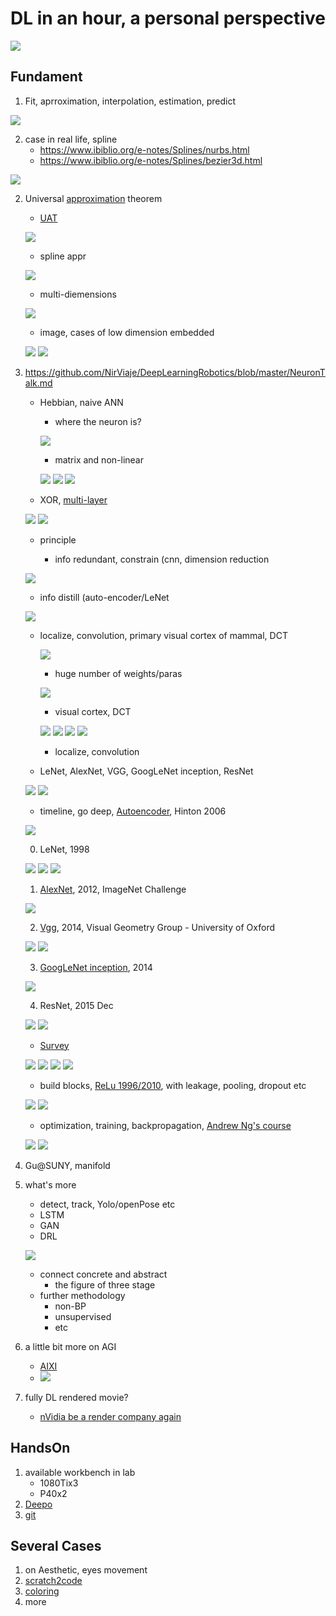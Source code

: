 # DL in an hour, a personal perspective

![](img/nurbs-data-manifold.png)

## Fundament

1. Fit, aprroximation, interpolation, estimation, predict

<!-- ![](img/GaussFitExample_3.png) -->
![](img/Curve-Fitting-Toolbox.jpg)

2. case in real life, spline
    * https://www.ibiblio.org/e-notes/Splines/nurbs.html
    * https://www.ibiblio.org/e-notes/Splines/bezier3d.html

![](img/Bezier-patch.png)

2. Universal [approximation](https://zhuanlan.zhihu.com/p/23186434) theorem
    * [UAT](https://en.wikipedia.org/wiki/Universal_approximation_theorem)
    
    ![](img/UAT.png)
    
    * spline appr
    
    ![](img/headus-poly-to-nurbs-car.jpg)
    <!-- <canvas id="canvas" width="500" height="500"></canvas>  -->

    * multi-diemensions

    ![](img/Photography_cheat_sheet_digital_processing.jpg)

    * image, cases of low dimension embedded

    ![](img/stanford_statues_manifold.jpg)
    ![](img/manifold-face.png)

4. https://github.com/NirViaje/DeepLearningRobotics/blob/master/NeuronTalk.md
    * Hebbian, naive ANN
      * where the neuron is?
      
      ![](img/Hebbian.png)

      * matrix and non-linear
      
      ![](img/single-artificial-neuron.png)
      ![](img/Feed-forward-neural-network-with-sigmoid-activation-function-X-i-i-1P-input.png)
      ![](img/real-valued-binary-networks.png)

    * XOR, [multi-layer](https://playground.tensorflow.org/)

    ![](img/playground-tensorflow-single-layer.png)
    ![](img/playground-tensorflow-2-hidden.png)

    * principle


      * info redundant, constrain (cnn, dimension reduction

    ![](img/nurbs-data-manifold.png)

      * info distill (auto-encoder/LeNet

    ![](img/pixelspaceLinear.jpeg)
    
    * localize, convolution, primary visual cortex of mammal, DCT

      ![](img/DNN.jpg)

      * huge number of weights/paras

      ![](img/face-patches.png)
      
      * visual cortex, DCT

      ![](img/cconvdemo.png)
      ![](img/convolution-img-calc.png)
      ![](img/sparse-matrix-mul.jpg)
      ![](img/sparse-matrix-mul-vectors.png)

      * localize, convolution
    * LeNet, AlexNet, VGG, GoogLeNet inception, ResNet

    ![](img/CNN-anatomy.png)
    ![](img/simple-introduction-to-autoencoder-26-638.jpg)

      * timeline, go deep, [Autoencoder](https://www.slideshare.net/billlangjun/simple-introduction-to-autoencoder), Hinton 2006

    ![](img/cnn-1998-LeNet.jpg)

      0. LeNet, 1998

    ![](img/cnn-2012-alexnet-features.png)
    ![](img/cnn-2012-alexnet.png)
    ![](img/cnn-2012-alexnet-calc.png)

      1. [AlexNet](https://my.oschina.net/u/876354/blog/1633143), 2012,  ImageNet Challenge

    ![](img/cnn-2014-A-visualization-of-the-VGG-architecture.png)

      2. [Vgg](https://blog.csdn.net/qq_40027052/article/details/79015827), 2014, Visual Geometry Group - University of Oxford

    ![](img/cnn-2014-GoogLeNet-anatomy.png)
    ![](img/cnn-2014-GoogLeNet-arch.jpg)

      3. [GoogLeNet inception](https://my.oschina.net/u/876354/blog/1637819), 2014

    ![](img/cnn-1998-LeNet.jpg)

      4. ResNet, 2015 Dec

    ![](img/cnn-2015-resnet-layer.jpg)
    ![](img/cnn-2015-resnet-bottleneck-layer.jpg)

      * [Survey](https://www.topbots.com/a-brief-history-of-neural-network-architectures/)

    ![](img/nnarch13_eNet.png)
    ![](img/nnarch-calc.png)
    ![](img/cnn-evolve.png)
    ![](img/cnn-survey-go-deeper.jpg)


      * build blocks, [ReLu 1996/2010](https://www.zhihu.com/question/61265076/answer/260492479), with leakage, pooling, dropout etc

    ![](img/relu-common-nonlinear-activation-functions.png)
    ![](img/ReLu-adv.jpg)

      * optimization, training, backpropagation, [Andrew Ng's course](https://mooc.study.163.com/smartSpec/detail/1001319001.htm)

      ![](img/bp-output_1_backprop-4.png)
      ![](img/bp-nn-calculation.png)

5. Gu@SUNY, manifold



6. what's more
    * detect, track, Yolo/openPose etc
    * LSTM
    * GAN
    * DRL

    ![](img/openai-robotics.png)

    * connect concrete and abstract
      * the figure of three stage
    * further methodology
      * non-BP
      * unsupervised
      * etc
7. a little bit more on AGI
    * [AIXI](https://www.zhihu.com/question/34393952/answer/65205814)
    * ![](https://pic1.zhimg.com/80/c88b9731c98a2271b744347856f6706c_hd.png)
8. fully DL rendered movie?
    * [nVidia be a render company again](https://zhuanlan.zhihu.com/p/31627466)
 
## HandsOn

1. available workbench in lab
    * 1080Tix3
    * P40x2
2. [Deepo](https://github.com/ufoym/deepo)
3. [git](http://www.ruanyifeng.com/blog/2015/12/git-cheat-sheet.html)

## Several Cases

1. on Aesthetic, eyes movement
2. [scratch2code](https://zhuanlan.zhihu.com/p/33277230)
3. [coloring](https://zhuanlan.zhihu.com/p/31965450)
4. more


<!-- <script src="https://www.ibiblio.org/e-notes/Splines/CanvasMatrix.js" type="text/javascript"></script>

<script id="shader-vs" type="x-shader/x-vertex"> 
  attribute vec3 aPos;
  attribute vec3 aNorm;
  uniform mat4 mvMatrix;
  varying vec4 color;
  const vec4 dirDif = vec4(0., 0., -1., 0.);
  const vec4 dirHalf = vec4(-.4034, .259, .8776, 0.);
void main(void) {
   vec4 pos = mvMatrix * vec4(aPos, 1.);
   pos.z  = -.1*pos.z;
   gl_Position = pos;
   vec4 rotNorm = mvMatrix * vec4(aNorm, .0);
   float i = max( 0., abs(dot(rotNorm, dirDif)) );
   color = vec4(.0, .5*i, i, 1.);
   i = pow( max( 0., abs(dot(rotNorm, dirHalf)) ), 120.);
   color += vec4(i, i, i, 0.);
}
</script> 
 
<script id="shader-fs" type="x-shader/x-fragment"> 
precision mediump float;
  varying vec4 color;
void main(void) {
   gl_FragColor = color;
}
</script> 
 
<script id="line-vs" type="x-shader/x-vertex"> 
  attribute vec3 aPos;
  uniform mat4 mvMatrix;
void main(void) {
   gl_PointSize = 7.;
   vec4 pos = mvMatrix * vec4(aPos, 1.);
   pos.z  = -.1*pos.z;
   gl_Position = pos;
}
</script> 
 
<script id="line-fs" type="x-shader/x-fragment"> 
precision mediump float;
  uniform vec4 pCol;
void main(void) {
   gl_FragColor = pCol;
}
</script> 

<script type="text/javascript"> 
var p = new Float32Array(48);
var gl, canvas,  pi180 = 180/Math.PI, w, h, pointId = 0,
  transl, rTouch, fiTouch, idTouch0,
  xRot = yRot = zRot =  xOffs = yOffs =  drag = 0;
function startTouch(evt) {
  var evList = evt.touches;
  if(radio == "mesh"){
    if(evList.length == 1){
      xOffs = evList[0].pageX;  yOffs = evList[0].pageY;
      drag = 1;}
    else if(evList.length == 2){
      idTouch0 = evList[0].identifier;
      var dx = evList[1].pageX - evList[0].pageX;
      var dy = evList[1].pageY - evList[0].pageY;
      rTouch = Math.sqrt(dx*dx + dy*dy);
      fiTouch = Math.atan2(dy, dx);
      drag = 2;}
  }else{
    if(evList.length == 1){
      xOffs = evList[0].pageX;  yOffs = evList[0].pageY;
      pointId = getPointId(evt);
      drag = 1;}
  }
  evt.preventDefault();
}
function continueTouch(evt) {
  if ( drag == 0 ) return;
  if(radio == "mesh"){
    if(drag == 1){
      var x = evt.touches[0].pageX,  y = evt.touches[0].pageY;
      yRot = x - xOffs;  xRot = y - yOffs;
      xOffs = x;  yOffs = y;}
    else if(drag == 2){
      var dx = evt.touches[1].pageX - evt.touches[0].pageX;
      var dy = evt.touches[1].pageY - evt.touches[0].pageY;
      var r = Math.sqrt(dx*dx + dy*dy);
      var fi;
      if( idTouch0 == evt.touches[0].identifier ) fi = Math.atan2(dy, dx);
      else fi = Math.atan2(-dy, -dx);
      transl *= rTouch / r;
      zRot = pi180*(fiTouch - fi);
      rTouch = r;  fiTouch = fi;
    }
  }else if(drag == 1){
    var x = evt.touches[0].pageX - xOffs,  y = -(evt.touches[0].pageY - yOffs);
    p[pointId] += (rotMat.m11*x + rotMat.m12*y)*2*transl/w;
    p[pointId + 1] += (rotMat.m21*x + rotMat.m22*y)*2*transl/w;
    p[pointId + 2] += (rotMat.m31*x + rotMat.m32*y)*2*transl/w;
    bezier();
    xOffs = evt.touches[0].pageX;  yOffs = evt.touches[0].pageY;
  }
  drawScene();
}
function stopTouch() {
  drag = 0;
}
function mymousedown( ev ){
  drag  = 1;
  xOffs = ev.clientX;  yOffs = ev.clientY;
  if(radio == "point") pointId = getPointId(ev);
}
function getPointId(ev){
   var c = getXY(ev);
   var Rmin = 2,  Id = 0;
   for (var i = 0; i < 48; i += 3){
    var x = (rotMat.m11*p[i] + rotMat.m21*p[i+1] + rotMat.m31*p[i+2])/transl - c[0];
    var y = (rotMat.m12*p[i] + rotMat.m22*p[i+1] + rotMat.m32*p[i+2])/transl - c[1];
    var r2 = x*x + y*y;
    if ( r2 < Rmin ){ Id = i; Rmin = r2;}}
   return Id;
}
function getXY(ev){
  if (!ev.clientX) ev = ev.touches[0];
  var rect = canvas.getBoundingClientRect();
  var x = 2*(ev.clientX - rect.left)/w - 1,
      y = 2*(h - (ev.clientY - rect.top))/h - 1;
  return [x, y];
}
function mymousemove( ev ){
  if ( drag == 0 ) return;
  var x = ev.clientX - xOffs,  y = -(ev.clientY - yOffs);
  if(radio == "mesh"){
    if ( ev.shiftKey ) {
      transl *= 1 - y/1000;
      zRot = -x*.3; }
    else {
      yRot =  x;  xRot = -y; }
  } else{
    p[pointId] += (rotMat.m11*x + rotMat.m12*y)*2*transl/w;
    p[pointId + 1] += (rotMat.m21*x + rotMat.m22*y)*2*transl/w;
    p[pointId + 2] += (rotMat.m31*x + rotMat.m32*y)*2*transl/w;
    bezier();
  }
  xOffs = ev.clientX;   yOffs = ev.clientY;
  drawScene();
}
function wheelHandler(ev) {
  var del = 1.1;
  if (ev.shiftKey) del = 1.01;
  var ds = ((ev.detail || ev.wheelDelta) > 0) ? del : (1 / del);
  transl *= ds;
  drawScene();
  ev.preventDefault();
}
function getShader ( gl, id ){
   var shaderScript = document.getElementById ( id );
   var str = "";
   var k = shaderScript.firstChild;
   while ( k ){
     if ( k.nodeType == 3 ) str += k.textContent;
     k = k.nextSibling;
   }
   var shader;
   if ( shaderScript.type == "x-shader/x-fragment" )
           shader = gl.createShader ( gl.FRAGMENT_SHADER );
   else if ( shaderScript.type == "x-shader/x-vertex" )
           shader = gl.createShader(gl.VERTEX_SHADER);
   else return null;
   gl.shaderSource(shader, str);
   gl.compileShader(shader);
   if (gl.getShaderParameter(shader, gl.COMPILE_STATUS) == 0)
      alert(id + "\n" + gl.getShaderInfoLog(shader));
   return shader;
}
function initGL(){
   canvas = document.getElementById("canvas");
   if (!window.WebGLRenderingContext){
     alert("Your browser does not support WebGL. See http://get.webgl.org");
     return;}
   try { gl = canvas.getContext("experimental-webgl");
   } catch(e) {}
   if ( !gl ) {alert("Can't get WebGL"); return;}
   canvas.addEventListener('DOMMouseScroll', wheelHandler, false);
   canvas.addEventListener('mousewheel', wheelHandler, false);
   canvas.addEventListener('mousedown', mymousedown, false);
   canvas.addEventListener('mouseup', stopTouch, false);
   canvas.addEventListener('mousemove', mymousemove, false);
   canvas.addEventListener('touchstart', startTouch, false);
   canvas.addEventListener('touchmove', continueTouch, false);
   canvas.addEventListener('touchend', stopTouch, false);
}

var prog, line_prog, bonds = true, mvMatLine, mvMatLoc, pColLoc;
var mvMatrix = new CanvasMatrix4();
var rotMat = new CanvasMatrix4();
var n = 100, n1 = n+1, radio = "mesh";
function webGLStart() {
   transl = 3;
   initGL();
   var size = Math.min(window.innerWidth, window.innerHeight) - 10;
   canvas.width =  size;   canvas.height = size;
   w = h = size;
   gl.viewport(0, 0, size, size);

   prog  = gl.createProgram();
   gl.attachShader(prog, getShader( gl, "shader-vs" ));
   gl.attachShader(prog, getShader( gl, "shader-fs" ));
   posLoc = 0;
   gl.bindAttribLocation(prog, posLoc, "aPos");
   normLoc = 1;
   gl.bindAttribLocation(prog, normLoc, "aNorm");
   gl.linkProgram(prog);

   var k = 0;
   for (var j= 0; j< 4; j++) for (var i= 0; i< 4; i++){
     p[k++] = (i - 1.5);     p[k++] = (j -1.5);     p[k++] = -.0;}
   p[20] = p[17] = p[32] = p[29] = 2;
   bP = gl.createBuffer();
   bPoint = gl.createBuffer();
   bNorm = gl.createBuffer();

   var ind = [];
   for (var i = 0; i < n; i++ )
     for (var j = 0; j < n; j++ ){
       ind.push (i*n1+j); ind.push ((i+1)*n1+j+1); ind.push (i*n1+j+1);
       ind.push (i*n1+j); ind.push ((i+1)*n1+j); ind.push ((i+1)*n1+j+1);
     }
   ind.push(0,1,2,3, 4,5,6,7, 8,9,10,11, 12,13,14,15,
            0,4,8,12, 1,5,9,13, 2,6,10,14, 3,7,11,15);
   gl.bindBuffer(gl.ELEMENT_ARRAY_BUFFER, gl.createBuffer());
   gl.bufferData(gl.ELEMENT_ARRAY_BUFFER, new Uint16Array(ind),
     gl.STATIC_DRAW);

   line_prog  = gl.createProgram();
   gl.attachShader(line_prog, getShader( gl, "line-vs" ));
   gl.attachShader(line_prog, getShader( gl, "line-fs" ));
   lineLoc = 2;
   gl.bindAttribLocation(line_prog, lineLoc, "aPos");
   gl.linkProgram(line_prog);

   bezier();
   gl.enableVertexAttribArray( posLoc );
   gl.enableVertexAttribArray( normLoc );
   gl.enableVertexAttribArray( lineLoc );

   rotMat.makeIdentity();
   rotMat.rotate(-50,  1,0,0);
   mvMatLoc = gl.getUniformLocation(prog,"mvMatrix");
   mvMatLine = gl.getUniformLocation(line_prog,"mvMatrix");
   pColLoc = gl.getUniformLocation(line_prog,"pCol");

   gl.enable(gl.DEPTH_TEST);
   gl.clearDepth(100.0);
   gl.clearColor(0, 0, 0, 1);
   output = document.getElementById("output");

   drawScene();

  canvas.resize = function (){
    var size = Math.min(window.innerWidth, window.innerHeight) - 10;
    canvas.width =  size;   canvas.height = size;
    w = h = size;
    gl.viewport(0, 0, size, size);
    drawScene();
  }
}
function bezier(){
   var st = 1/n;
   var b0 = new Float32Array(n1), b1 = new Float32Array(n1),
       b2 = new Float32Array(n1), b3 = new Float32Array(n1),
       d0 = new Float32Array(n1), d1 = new Float32Array(n1),
       d2 = new Float32Array(n1), d3 = new Float32Array(n1);
   for (var i = 0; i <= n; i++){
      var u = i*st, u1 = 1-u, u12 = u1*u1, u2 = u*u,
      db0 = 3*u12, db3 = 3*u2,  t = 5*u*u1;
      b0[i] = u1*u12; b1[i] = db0*u; b2[i] = db3*u1; b3[i] = u*u2;
      d0[i] = -db0; d1[i] = db0 - t; d2[i] = t - db3; d3[i] = db3;
   }
   var pt = new Float32Array(3*n1*n1),  nt = new Float32Array(3*n1*n1);
   var k = 0;
   for (var j= 0; j< n1; j++) for (var i= 0; i< n1; i++){
    var x1 = (
     (p[0]*b0[i]  + p[3]*b1[i]  + p[6]*b2[i]  + p[9]*b3[i])*d0[j] +
     (p[12]*b0[i] + p[15]*b1[i] + p[18]*b2[i] + p[21]*b3[i])*d1[j] +
     (p[24]*b0[i] + p[27]*b1[i] + p[30]*b2[i] + p[33]*b3[i])*d2[j] +
     (p[36]*b0[i] + p[39]*b1[i] + p[42]*b2[i] + p[45]*b3[i])*d3[j] );
    var y1 = (
     (p[1]*b0[i]  + p[4]*b1[i]  + p[7]*b2[i]  + p[10]*b3[i])*d0[j] +
     (p[13]*b0[i] + p[16]*b1[i] + p[19]*b2[i] + p[22]*b3[i])*d1[j] +
     (p[25]*b0[i] + p[28]*b1[i] + p[31]*b2[i] + p[34]*b3[i])*d2[j] +
     (p[37]*b0[i] + p[40]*b1[i] + p[43]*b2[i] + p[46]*b3[i])*d3[j] );
    var z1 = (
     (p[2]*b0[i]  + p[5]*b1[i]  + p[8]*b2[i]  + p[11]*b3[i])*d0[j] +
     (p[14]*b0[i] + p[17]*b1[i] + p[20]*b2[i] + p[23]*b3[i])*d1[j] +
     (p[26]*b0[i] + p[29]*b1[i] + p[32]*b2[i] + p[35]*b3[i])*d2[j] +
     (p[38]*b0[i] + p[41]*b1[i] + p[44]*b2[i] + p[47]*b3[i])*d3[j] );
    var x2 = (
     (p[0]*d0[i]  + p[3]*d1[i]  + p[6]*d2[i]  + p[9]*d3[i])*b0[j] +
     (p[12]*d0[i] + p[15]*d1[i] + p[18]*d2[i] + p[21]*d3[i])*b1[j] +
     (p[24]*d0[i] + p[27]*d1[i] + p[30]*d2[i] + p[33]*d3[i])*b2[j] +
     (p[36]*d0[i] + p[39]*d1[i] + p[42]*d2[i] + p[45]*d3[i])*b3[j] );
    var y2 = (
     (p[1]*d0[i]  + p[4]*d1[i]  + p[7]*d2[i]  + p[10]*d3[i])*b0[j] +
     (p[13]*d0[i] + p[16]*d1[i] + p[19]*d2[i] + p[22]*d3[i])*b1[j] +
     (p[25]*d0[i] + p[28]*d1[i] + p[31]*d2[i] + p[34]*d3[i])*b2[j] +
     (p[37]*d0[i] + p[40]*d1[i] + p[43]*d2[i] + p[46]*d3[i])*b3[j] );
    var z2 = (
     (p[2]*d0[i]  + p[5]*d1[i]  + p[8]*d2[i]  + p[11]*d3[i])*b0[j] +
     (p[14]*d0[i] + p[17]*d1[i] + p[20]*d2[i] + p[23]*d3[i])*b1[j] +
     (p[26]*d0[i] + p[29]*d1[i] + p[32]*d2[i] + p[35]*d3[i])*b2[j] +
     (p[38]*d0[i] + p[41]*d1[i] + p[44]*d2[i] + p[47]*d3[i])*b3[j] );
    var x3 = y1*z2 - y2*z1,  y3 = x2*z1 - x1*z2,  z3 = x1*y2 - x2*y1;
    var norm = Math.sqrt(x3*x3 + y3*y3 + z3*z3);
    nt[k] = x3/norm;
    pt[k++] = (
     (p[0]*b0[i]  + p[3]*b1[i]  + p[6]*b2[i]  + p[9]*b3[i])*b0[j] +
     (p[12]*b0[i] + p[15]*b1[i] + p[18]*b2[i] + p[21]*b3[i])*b1[j] +
     (p[24]*b0[i] + p[27]*b1[i] + p[30]*b2[i] + p[33]*b3[i])*b2[j] +
     (p[36]*b0[i] + p[39]*b1[i] + p[42]*b2[i] + p[45]*b3[i])*b3[j] );
    nt[k] = y3/norm;
    pt[k++] = (
     (p[1]*b0[i]  + p[4]*b1[i]  + p[7]*b2[i]  + p[10]*b3[i])*b0[j] +
     (p[13]*b0[i] + p[16]*b1[i] + p[19]*b2[i] + p[22]*b3[i])*b1[j] +
     (p[25]*b0[i] + p[28]*b1[i] + p[31]*b2[i] + p[34]*b3[i])*b2[j] +
     (p[37]*b0[i] + p[40]*b1[i] + p[43]*b2[i] + p[46]*b3[i])*b3[j] );
    nt[k] = z3/norm;
    pt[k++] = (
     (p[2]*b0[i]  + p[5]*b1[i]  + p[8]*b2[i]  + p[11]*b3[i])*b0[j] +
     (p[14]*b0[i] + p[17]*b1[i] + p[20]*b2[i] + p[23]*b3[i])*b1[j] +
     (p[26]*b0[i] + p[29]*b1[i] + p[32]*b2[i] + p[35]*b3[i])*b2[j] +
     (p[38]*b0[i] + p[41]*b1[i] + p[44]*b2[i] + p[47]*b3[i])*b3[j] );
   }
   gl.bindBuffer(gl.ARRAY_BUFFER, bPoint);
   gl.bufferData(gl.ARRAY_BUFFER, pt, gl.STATIC_DRAW);
   gl.vertexAttribPointer(posLoc, 3, gl.FLOAT, false, 0, 0);

   gl.bindBuffer(gl.ARRAY_BUFFER, bNorm);
   gl.bufferData(gl.ARRAY_BUFFER, nt, gl.STATIC_DRAW);
   gl.vertexAttribPointer(normLoc, 3, gl.FLOAT, false, 0, 0);

   gl.bindBuffer(gl.ARRAY_BUFFER, bP);
   gl.bufferData(gl.ARRAY_BUFFER, p, gl.STATIC_DRAW);
   gl.vertexAttribPointer(lineLoc, 3, gl.FLOAT, false, 0, 0);
}
function setN(v) {
  n = parseInt(v);  n1 = n + 1;
  webGLStart();
}
function drawScene(){
  rotMat.rotate(xRot/3, 1,0,0);  rotMat.rotate(yRot/3, 0,1,0);
  rotMat.rotate(zRot, 0,0,1);
  yRot = xRot = zRot = 0;
  rotMat.m44 = transl;
  gl.clear(gl.COLOR_BUFFER_BIT | gl.DEPTH_BUFFER_BIT);
  gl.useProgram(prog);
  gl.uniformMatrix4fv( mvMatLoc, false, new Float32Array(rotMat.getAsArray()) );
  gl.drawElements(gl.TRIANGLES, 6*n*n, gl.UNSIGNED_SHORT, 0);
  if (bonds){
    gl.useProgram(line_prog);
    gl.uniformMatrix4fv( mvMatLine, false, new Float32Array(rotMat.getAsArray()) );
    gl.uniform4f( pColLoc, 1, 1, 1, 1 );
    gl.drawArrays(gl.POINTS, 0, 16);
    for (var i = 0; i < 8; i++ )
      gl.drawElements(gl.LINE_STRIP, 4, gl.UNSIGNED_SHORT, 12*n*n + i*8);
  }
  var x = rotMat.m11*p[0] + rotMat.m21*p[1] + rotMat.m31*p[2]; 
  var y = rotMat.m12*p[0] + rotMat.m22*p[1] + rotMat.m32*p[2]; 
  output.innerHTML = " x= " + round(x) +" y= "+ round(y);
}
function round(v){ return Math.round(1000*v/transl)/1000; }
</script>  -->
